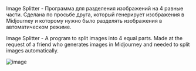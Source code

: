 Image Splitter - Программа для разделения изображений на 4 равные части.
Сделана по просьбе друга, который генерирует изображения в Midjourney и которому нужно было разделять изображения в автоматическом режиме.



Image Splitter - A program to split images into 4 equal parts.
Made at the request of a friend who generates images in Midjourney and needed to split images automatically.

![image](https://github.com/KsyDark/Image-Splitter/assets/57113088/e5ae5e50-aeb6-4fb8-bb0d-b3bf527ecb32)
